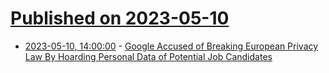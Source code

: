 # [Published on 2023-05-10](index.md)

* [2023-05-10, 14:00:00](https://tech.slashdot.org/story/23/05/10/1210203/google-accused-of-breaking-european-privacy-law-by-hoarding-personal-data-of-potential-job-candidates?utm_source=rss1.0mainlinkanon&utm_medium=feed) - [Google Accused of Breaking European Privacy Law By Hoarding Personal Data of Potential Job Candidates](https://tech.slashdot.org/story/23/05/10/1210203/google-accused-of-breaking-european-privacy-law-by-hoarding-personal-data-of-potential-job-candidates?utm_source=rss1.0mainlinkanon&utm_medium=feed)
